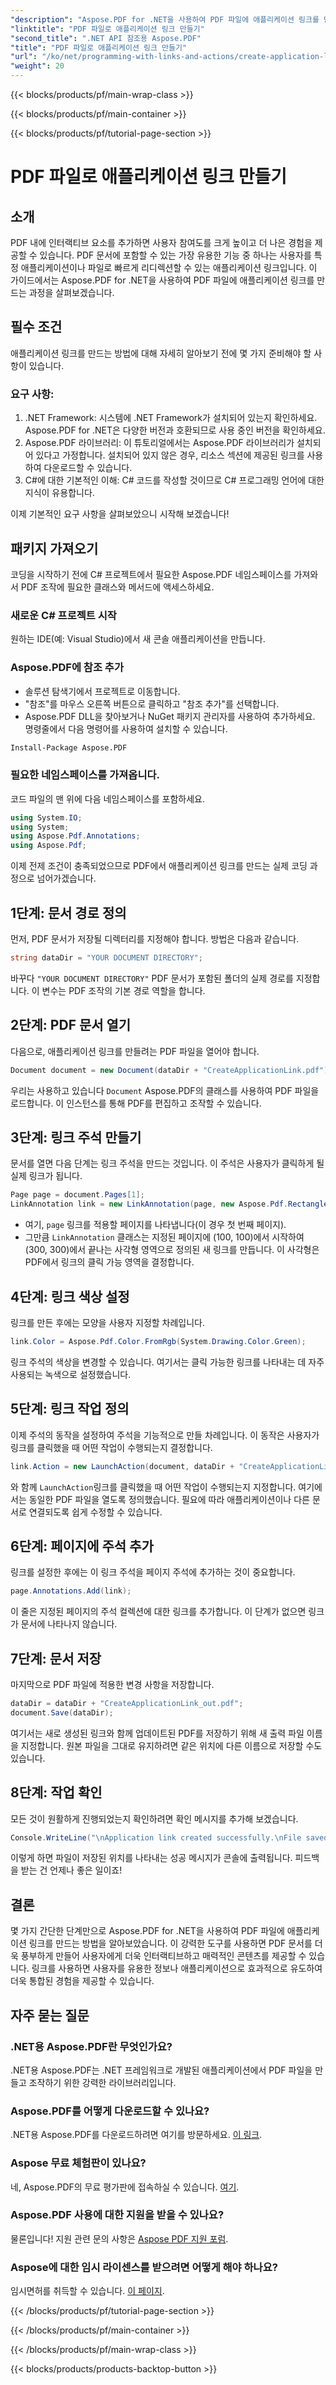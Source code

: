 ```yaml
---
"description": "Aspose.PDF for .NET을 사용하여 PDF 파일에 애플리케이션 링크를 만드는 방법을 알아보세요. PDF의 상호 작용성을 향상시키기 위한 단계별 가이드입니다."
"linktitle": "PDF 파일로 애플리케이션 링크 만들기"
"second_title": ".NET API 참조용 Aspose.PDF"
"title": "PDF 파일로 애플리케이션 링크 만들기"
"url": "/ko/net/programming-with-links-and-actions/create-application-link/"
"weight": 20
---
```


{{< blocks/products/pf/main-wrap-class >}}

{{< blocks/products/pf/main-container >}}

{{< blocks/products/pf/tutorial-page-section >}}

# PDF 파일로 애플리케이션 링크 만들기

## 소개

PDF 내에 인터랙티브 요소를 추가하면 사용자 참여도를 크게 높이고 더 나은 경험을 제공할 수 있습니다. PDF 문서에 포함할 수 있는 가장 유용한 기능 중 하나는 사용자를 특정 애플리케이션이나 파일로 빠르게 리디렉션할 수 있는 애플리케이션 링크입니다. 이 가이드에서는 Aspose.PDF for .NET을 사용하여 PDF 파일에 애플리케이션 링크를 만드는 과정을 살펴보겠습니다.

## 필수 조건

애플리케이션 링크를 만드는 방법에 대해 자세히 알아보기 전에 몇 가지 준비해야 할 사항이 있습니다. 

### 요구 사항:
1. .NET Framework: 시스템에 .NET Framework가 설치되어 있는지 확인하세요. Aspose.PDF for .NET은 다양한 버전과 호환되므로 사용 중인 버전을 확인하세요.
2. Aspose.PDF 라이브러리: 이 튜토리얼에서는 Aspose.PDF 라이브러리가 설치되어 있다고 가정합니다. 설치되어 있지 않은 경우, 리소스 섹션에 제공된 링크를 사용하여 다운로드할 수 있습니다. 
3. C#에 대한 기본적인 이해: C# 코드를 작성할 것이므로 C# 프로그래밍 언어에 대한 지식이 유용합니다.

이제 기본적인 요구 사항을 살펴보았으니 시작해 보겠습니다!

## 패키지 가져오기

코딩을 시작하기 전에 C# 프로젝트에서 필요한 Aspose.PDF 네임스페이스를 가져와서 PDF 조작에 필요한 클래스와 메서드에 액세스하세요.

### 새로운 C# 프로젝트 시작
원하는 IDE(예: Visual Studio)에서 새 콘솔 애플리케이션을 만듭니다.

### Aspose.PDF에 참조 추가
- 솔루션 탐색기에서 프로젝트로 이동합니다.
- "참조"를 마우스 오른쪽 버튼으로 클릭하고 "참조 추가"를 선택합니다.
- Aspose.PDF DLL을 찾아보거나 NuGet 패키지 관리자를 사용하여 추가하세요. 명령줄에서 다음 명령어를 사용하여 설치할 수 있습니다.
```bash
Install-Package Aspose.PDF
```

### 필요한 네임스페이스를 가져옵니다.
코드 파일의 맨 위에 다음 네임스페이스를 포함하세요.
```csharp
using System.IO;
using System;
using Aspose.Pdf.Annotations;
using Aspose.Pdf;
```

이제 전제 조건이 충족되었으므로 PDF에서 애플리케이션 링크를 만드는 실제 코딩 과정으로 넘어가겠습니다.

## 1단계: 문서 경로 정의

먼저, PDF 문서가 저장될 디렉터리를 지정해야 합니다. 방법은 다음과 같습니다.

```csharp
string dataDir = "YOUR DOCUMENT DIRECTORY";
```

바꾸다 `"YOUR DOCUMENT DIRECTORY"` PDF 문서가 포함된 폴더의 실제 경로를 지정합니다. 이 변수는 PDF 조작의 기본 경로 역할을 합니다.

## 2단계: PDF 문서 열기

다음으로, 애플리케이션 링크를 만들려는 PDF 파일을 열어야 합니다.

```csharp
Document document = new Document(dataDir + "CreateApplicationLink.pdf");
```

우리는 사용하고 있습니다 `Document` Aspose.PDF의 클래스를 사용하여 PDF 파일을 로드합니다. 이 인스턴스를 통해 PDF를 편집하고 조작할 수 있습니다.

## 3단계: 링크 주석 만들기

문서를 열면 다음 단계는 링크 주석을 만드는 것입니다. 이 주석은 사용자가 클릭하게 될 실제 링크가 됩니다.

```csharp
Page page = document.Pages[1];
LinkAnnotation link = new LinkAnnotation(page, new Aspose.Pdf.Rectangle(100, 100, 300, 300));
```

- 여기, `page` 링크를 적용할 페이지를 나타냅니다(이 경우 첫 번째 페이지).
- 그만큼 `LinkAnnotation` 클래스는 지정된 페이지에 (100, 100)에서 시작하여 (300, 300)에서 끝나는 사각형 영역으로 정의된 새 링크를 만듭니다. 이 사각형은 PDF에서 링크의 클릭 가능 영역을 결정합니다.

## 4단계: 링크 색상 설정

링크를 만든 후에는 모양을 사용자 지정할 차례입니다.

```csharp
link.Color = Aspose.Pdf.Color.FromRgb(System.Drawing.Color.Green);
```

링크 주석의 색상을 변경할 수 있습니다. 여기서는 클릭 가능한 링크를 나타내는 데 자주 사용되는 녹색으로 설정했습니다.

## 5단계: 링크 작업 정의

이제 주석의 동작을 설정하여 주석을 기능적으로 만들 차례입니다. 이 동작은 사용자가 링크를 클릭했을 때 어떤 작업이 수행되는지 결정합니다.

```csharp
link.Action = new LaunchAction(document, dataDir + "CreateApplicationLink.pdf");
```

와 함께 `LaunchAction`링크를 클릭했을 때 어떤 작업이 수행되는지 지정합니다. 여기에서는 동일한 PDF 파일을 열도록 정의했습니다. 필요에 따라 애플리케이션이나 다른 문서로 연결되도록 쉽게 수정할 수 있습니다.

## 6단계: 페이지에 주석 추가

링크를 설정한 후에는 이 링크 주석을 페이지 주석에 추가하는 것이 중요합니다.

```csharp
page.Annotations.Add(link);
```

이 줄은 지정된 페이지의 주석 컬렉션에 대한 링크를 추가합니다. 이 단계가 없으면 링크가 문서에 나타나지 않습니다.

## 7단계: 문서 저장

마지막으로 PDF 파일에 적용한 변경 사항을 저장합니다.

```csharp
dataDir = dataDir + "CreateApplicationLink_out.pdf";
document.Save(dataDir);
```

여기서는 새로 생성된 링크와 함께 업데이트된 PDF를 저장하기 위해 새 출력 파일 이름을 지정합니다. 원본 파일을 그대로 유지하려면 같은 위치에 다른 이름으로 저장할 수도 있습니다.

## 8단계: 작업 확인

모든 것이 원활하게 진행되었는지 확인하려면 확인 메시지를 추가해 보겠습니다.

```csharp
Console.WriteLine("\nApplication link created successfully.\nFile saved at " + dataDir);
```

이렇게 하면 파일이 저장된 위치를 나타내는 성공 메시지가 콘솔에 출력됩니다. 피드백을 받는 건 언제나 좋은 일이죠!

## 결론

몇 가지 간단한 단계만으로 Aspose.PDF for .NET을 사용하여 PDF 파일에 애플리케이션 링크를 만드는 방법을 알아보았습니다. 이 강력한 도구를 사용하면 PDF 문서를 더욱 풍부하게 만들어 사용자에게 더욱 인터랙티브하고 매력적인 콘텐츠를 제공할 수 있습니다. 링크를 사용하면 사용자를 유용한 정보나 애플리케이션으로 효과적으로 유도하여 더욱 통합된 경험을 제공할 수 있습니다.

## 자주 묻는 질문

### .NET용 Aspose.PDF란 무엇인가요?  
.NET용 Aspose.PDF는 .NET 프레임워크로 개발된 애플리케이션에서 PDF 파일을 만들고 조작하기 위한 강력한 라이브러리입니다.

### Aspose.PDF를 어떻게 다운로드할 수 있나요?  
.NET용 Aspose.PDF를 다운로드하려면 여기를 방문하세요. [이 링크](https://releases.aspose.com/pdf/net/).

### Aspose 무료 체험판이 있나요?  
네, Aspose.PDF의 무료 평가판에 접속하실 수 있습니다. [여기](https://releases.aspose.com/).

### Aspose.PDF 사용에 대한 지원을 받을 수 있나요?  
물론입니다! 지원 관련 문의 사항은 [Aspose PDF 지원 포럼](https://forum.aspose.com/c/pdf/10).

### Aspose에 대한 임시 라이센스를 받으려면 어떻게 해야 하나요?  
임시면허를 취득할 수 있습니다. [이 페이지](https://purchase.aspose.com/temporary-license/).

{{< /blocks/products/pf/tutorial-page-section >}}

{{< /blocks/products/pf/main-container >}}

{{< /blocks/products/pf/main-wrap-class >}}

{{< blocks/products/products-backtop-button >}}